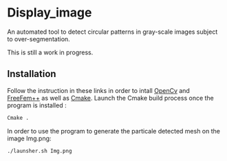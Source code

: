 # Display_image
An automated tool to detect circular patterns in gray-scale images subject to over-segmentation.

This is still a work in progress.

## Installation
Follow the instruction in these links in order to intall [OpenCv](https://docs.opencv.org/master/d7/d9f/tutorial_linux_install.html) and [FreeFem++](https://docs.opencv.org/master/d7/d9f/tutorial_linux_install.html) as well as [Cmake](https://cmake.org/download/). 
Launch the Cmake build process once the program is installed :
```bash
Cmake .
```
In order to use the program to generate the particale detected mesh on the image Img.png:
```bash
./launsher.sh Img.png
```
